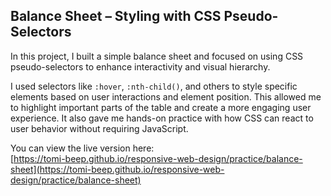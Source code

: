 ## Balance Sheet – Styling with CSS Pseudo-Selectors

In this project, I built a simple balance sheet and focused on using CSS pseudo-selectors to enhance interactivity and visual hierarchy.

I used selectors like `:hover`, `:nth-child()`, and others to style specific elements based on user interactions and element position. This allowed me to highlight important parts of the table and create a more engaging user experience. It also gave me hands-on practice with how CSS can react to user behavior without requiring JavaScript.

You can view the live version here:  
[https://tomi-beep.github.io/responsive-web-design/practice/balance-sheet](https://tomi-beep.github.io/responsive-web-design/practice/balance-sheet)
